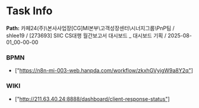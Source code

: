 # Task Info

**Path:** 카페24(주)\본사사업장\[CG]MI본부\고객성장센터\시너지그룹\PnP팀 / shlee19 / [273693] SIIC CS대행 월간보고서 대시보드 _ 대시보드 기획 / 2025-08-01_00-00-00

### BPMN
- ["https://n8n-mi-003-web.hanpda.com/workflow/zkxhGVyjgW9a8Y2q"]

### WIKI
- ["http://211.63.40.24:8888/dashboard/client-response-status"]

